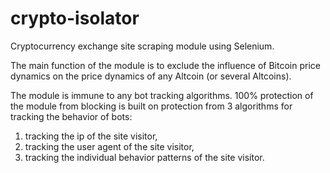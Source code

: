 # crypto-isolator
Cryptocurrency exchange site scraping module using Selenium.

The main function of the module is to exclude the influence of Bitcoin price dynamics on the price dynamics of any Altcoin (or several Altcoins).

The module is immune to any bot tracking algorithms. 100% protection of the module from blocking is built on protection from 3 algorithms 
for tracking the behavior of bots:

1. tracking the ip of the site visitor, 
2. tracking the user agent of the site visitor, 
3. tracking the individual behavior patterns of the site visitor.
